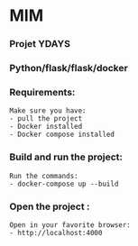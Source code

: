 # MIM

### Projet YDAYS

### Python/flask/flask/docker

### Requirements:
	Make sure you have:
	- pull the project
	- Docker installed
	- Docker compose installed

### Build and run the project:
	Run the commands:
	- docker-compose up --build

### Open the project :
	Open in your favorite browser:
	- http://localhost:4000
